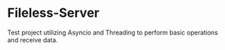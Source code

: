 # Fileless-Server
Test project utilizing Asyncio and Threading to perform basic operations and receive data.
